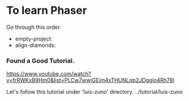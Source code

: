 # To learn Phaser

Go through this order.

- empty-project:
- align-diamonds:  


### Found a Good Tutorial.

https://www.youtube.com/watch?v=frRWKxB9Hm0&list=PLCw7wwjGEim4xTHUNLqp2JDgqio4Rh78l

Let's follow this tutorial under 'luis-zuno' directory.
../tutorial/luis-zuno


